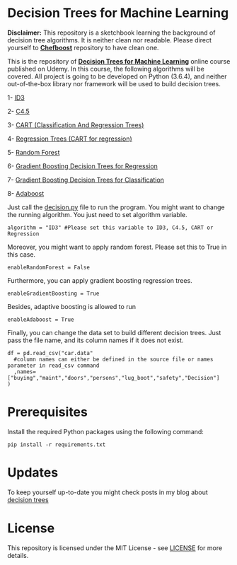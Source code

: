 # Decision Trees for Machine Learning

**Disclaimer:** This repository is a sketchbook learning the background of decision tree algorithms. It is neither clean nor readable. Please direct yourself to [**Chefboost**](https://github.com/serengil/chefboost) repository to have clean one. 

This is the repository of **[Decision Trees for Machine Learning](https://www.udemy.com/course/decision-trees-for-machine-learning/?referralCode=FDC9B836EC6DAA1A663A)** online course published on Udemy. In this course, the following algorithms will be covered. All project is going to be developed on Python (3.6.4), and neither out-of-the-box library nor framework will be used to build decision trees.

1- [ID3](https://sefiks.com/2017/11/20/a-step-by-step-id3-decision-tree-example/)

2- [C4.5](https://sefiks.com/2018/05/13/a-step-by-step-c4-5-decision-tree-example/)

3- [CART (Classification And Regression Trees)](https://sefiks.com/2018/08/27/a-step-by-step-cart-decision-tree-example/)

4- [Regression Trees (CART for regression)](https://sefiks.com/2018/08/28/a-step-by-step-regression-decision-tree-example/)

5- [Random Forest](https://sefiks.com/2017/11/19/how-random-forests-can-keep-you-from-decision-tree/)

6- [Gradient Boosting Decision Trees for Regression](https://sefiks.com/2018/10/04/a-step-by-step-gradient-boosting-decision-tree-example/)

7- [Gradient Boosting Decision Trees for Classification](https://sefiks.com/2018/10/29/a-step-by-step-gradient-boosting-example-for-classification/)

8- [Adaboost](https://sefiks.com/2018/11/02/a-step-by-step-adaboost-example/)

Just call the [decision.py](/python/decision.py) file to run the program. You might want to change the running algorithm. You just need to set algorithm variable.

```
algorithm = "ID3" #Please set this variable to ID3, C4.5, CART or Regression
```

Moreover, you might want to apply random forest. Please set this to True in this case.

```
enableRandomForest = False
```

Furthermore, you can apply gradient boosting regression trees.

```
enableGradientBoosting = True
```

Besides, adaptive boosting is allowed to run

```
enableAdaboost = True
```

Finally, you can change the data set to build different decision trees. Just pass the file name, and its column names if it does not exist.

```
df = pd.read_csv("car.data"
  #column names can either be defined in the source file or names parameter in read_csv command
  ,names=["buying","maint","doors","persons","lug_boot","safety","Decision"] 
)
```

# Prerequisites

Install the required Python packages using the following command:

```
pip install -r requirements.txt
```

# Updates

To keep yourself up-to-date you might check posts in my blog about [decision trees](https://sefiks.com/tag/decision-tree/) 

# License

This repository is licensed under the MIT License - see [LICENSE](https://github.com/serengil/decision-trees-for-ml/blob/master/LICENSE) for more details.

